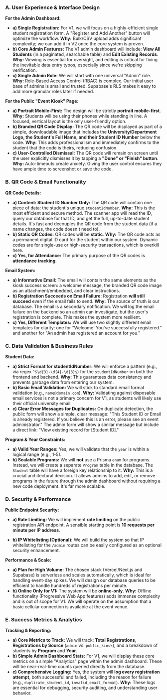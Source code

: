 ### **A. User Experience & Interface Design**

**For the Admin Dashboard:**
*   **a) Single Registration:** For V1, we will focus on a highly-efficient single student registration form. A "Register and Add Another" button will optimize the workflow. **Why:** Bulk/CSV upload adds significant complexity; we can add it in V2 once the core system is proven.
*   **b) Core Admin Features:** The V1 admin dashboard will include: **View All Students** (in a paginated, searchable table) and **Edit Existing Records**. **Why:** Viewing is essential for oversight, and editing is critical for fixing the inevitable data entry typos, especially since we're skipping verification.
*   **c) Single Admin Role:** We will start with one universal "Admin" role. **Why:** Role-Based Access Control (RBAC) is complex. Our initial user base of admins is small and trusted. Supabase's RLS makes it easy to add more granular roles later if needed.

**For the Public "Event Kiosk" Page:**
*   **a) Portrait Mobile-First:** The design will be strictly **portrait mobile-first**. **Why:** Students will be using their phones while standing in line. A focused, vertical layout is the only user-friendly option.
*   **b) Branded QR Code Display:** The QR code will be displayed as part of a simple, downloadable image that includes the **University/Department Logo, the Student's Full Name, and their Student ID Number** below the code. **Why:** This adds professionalism and immediately confirms to the student that the code is theirs, reducing confusion.
*   **c) User-Controlled Dismissal:** The QR code will remain on screen until the user explicitly dismisses it by tapping a **"Done" or "Finish" button**. **Why:** Auto-timeouts create anxiety. Giving the user control ensures they have ample time to screenshot or save the code.

### **B. QR Code & Email Functionality**

**QR Code Details:**
*   **a) Content: Student ID Number Only:** The QR code will contain one piece of data: the student's unique `studentIdNumber`. **Why:** This is the most efficient and secure method. The scanner app will read the ID, query our database for that ID, and get the full, up-to-date student details. It's fast and decouples the QR code from the student data (if a name changes, the code doesn't need to).
*   **b) Static QR Codes:** QR codes will be **static**. **Why:** The QR code acts as a permanent digital ID card for the student within our system. Dynamic codes are for single-use or high-security transactions, which is overkill here.
*   **c) Yes, for Attendance:** The primary purpose of the QR codes is **attendance tracking**.

**Email System:**
*   **a) Informative Email:** The email will contain the same elements as the kiosk success screen: a welcome message, the branded QR code image as an attachment/embedded, and clear instructions.
*   **b) Registration Succeeds on Email Failure:** Registration **will still succeed** even if the email fails to send. **Why:** The source of truth is our database. The email is a secondary notification. We will log the email failure on the backend so an admin can investigate, but the user's registration is complete. This makes the system more resilient.
*   **c) Yes, Different Templates:** We will use two slightly different email templates for clarity: one for "Welcome! You've successfully registered." and another for "An admin has registered an account for you."

### **C. Data Validation & Business Rules**

**Student Data:**
*   **a) Strict Format for studentIdNumber:** We will enforce a pattern (e.g., via regex `^S\d{3}-\d{4}-\d{3}$`) for the `studentIdNumber` on both the frontend and backend. **Why:** This guarantees data consistency and prevents garbage data from entering our system.
*   **b) Basic Email Validation:** We will stick to standard email format validation (e.g., `name@domain.com`). **Why:** Validating against disposable email services is not a primary concern for V1, as students will likely use their official university email.
*   **c) Clear Error Messages for Duplicates:** On duplicate detection, the public form will show a simple, clear message: "This Student ID or Email is already registered. If you believe this is an error, please see an event administrator." The admin form will show a similar message but include a direct link: "View existing record for [Student ID]."

**Program & Year Constraints:**
*   **a) Valid Year Ranges:** Yes, we will validate that the `year` is within a logical range (e.g., 1-5).
*   **b) Scalable Programs:** We will **not** use a Prisma `enum` for programs. Instead, we will create a separate `Program` table in the database. The `Student` table will have a foreign key relationship to it. **Why:** This is a crucial architectural decision. It allows admins to add, edit, or remove programs in the future through the admin dashboard without requiring a new code deployment. It's far more scalable.

### **D. Security & Performance**

**Public Endpoint Security:**
*   **a) Rate Limiting:** We will implement **rate limiting** on the public registration API endpoint. A sensible starting point is **10 requests per minute per IP address**.

*   **b) IP Whitelisting (Optional):** We will build the system so that IP whitelisting for the `/admin` routes can be easily configured as an optional security enhancement.

**Performance & Scale:**
*   **a) Plan for High Volume:** The chosen stack (Vercel/Next.js and Supabase) is serverless and scales automatically, which is ideal for handling event-day spikes. We will design our database queries to be efficient to handle hundreds of registrations per minute.
*   **b) Online Only for V1:** The system will be **online-only**. **Why:** Offline functionality (Progressive Web App features) adds immense complexity and is out of scope for V1. We will operate on the assumption that a basic cellular connection is available at the event venue.

### **E. Success Metrics & Analytics**

**Tracking & Reporting:**
*   **a) Core Metrics to Track:** We will track: **Total Registrations**, **Registrations by Source** (`admin` vs. `public_kiosk`), and a breakdown of students by **Program** and **Year**.
*   **b) Simple Admin Dashboard Stats:** For V1, we will display these core metrics on a simple "Analytics" page within the admin dashboard. These will be near-real-time counts queried directly from the database.
*   **c) Comprehensive Logging:** Yes, the system will **log every registration attempt**, both successful and failed, including the reason for failure (e.g., `duplicate_student_id`, `invalid_email_format`). **Why:** These logs are essential for debugging, security auditing, and understanding user behavior.
